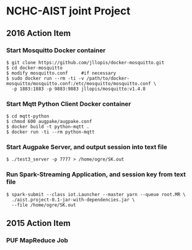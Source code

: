 # NCHC-AIST joint Project

## 2016 Action Item

### Start Mosquitto Docker container
    
    $ git clone https://github.com/jllopis/docker-mosquitto.git
    $ cd docker-mosquitto
    $ modify mosquitto.conf     #if necessary
    $ sudo docker run --rm -ti -v /path/to/docker-mosquitto/mosquitto.conf:/etc/mosquitto/mosquitto.conf \
      -p 1883:1883 -p 9883:9883 jllopis/mosquitto:v1.4.8
    
### Start Mqtt Python Client Docker container
    
    $ cd mqtt-python
    $ chmod 600 augpake/augpake.conf
    $ docker build -t python-mqtt .
    $ docker run -ti --rm python-mqtt
   
### Start Augpake Server, and output session into text file
    
    $ ./test3_server -p 7777 > /home/ogre/SK.out

### Run Spark-Streaming Application, and session key from text file
    
    $ spark-submit --class iot.Launcher --master yarn --queue root.MR \
      ./aist.project-0.1-jar-with-dependencies.jar \
      --file /home/ogre/SK.out
    

## 2015 Action Item

### PUF MapReduce Job
